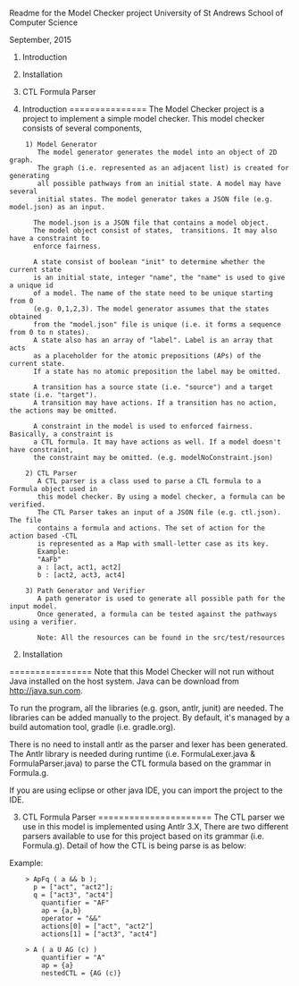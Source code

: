 Readme for the Model Checker project
University of St Andrews
School of Computer Science

September, 2015

1. Introduction
2. Installation
3. CTL Formula Parser

1. Introduction
===============
The Model Checker project is a project to implement a simple model checker.
This model checker consists of several components, 
```
	1) Model Generator 
	   The model generator generates the model into an object of 2D graph. 
	   The graph (i.e. represented as an adjacent list) is created for generating
	   all possible pathways from an initial state. A model may have several
	   initial states. The model generator takes a JSON file (e.g. model.json) as an input. 
	  
	  The model.json is a JSON file that contains a model object. 
	  The model object consist of states,  transitions. It may also have a constraint to 
	  enforce fairness.
	  
	  A state consist of boolean "init" to determine whether the current state
	  is an initial state, integer "name", the "name" is used to give a unique id
	  of a model. The name of the state need to be unique starting from 0
	  (e.g. 0,1,2,3). The model generator assumes that the states obtained
	  from the "model.json" file is unique (i.e. it forms a sequence from 0 to n states).
	  A state also has an array of "label". Label is an array that acts 
	  as a placeholder for the atomic prepositions (APs) of the current state. 
	  If a state has no atomic preposition the label may be omitted.
	 
	  A transition has a source state (i.e. "source") and a target state (i.e. "target"). 
	  A transition may have actions. If a transition has no action, the actions may be omitted.
	  
	  A constraint in the model is used to enforced fairness. Basically, a constraint is
	  a CTL formula. It may have actions as well. If a model doesn't have constraint, 
	  the constraint may be omitted. (e.g. modelNoConstraint.json)
	  
	2) CTL Parser
	   A CTL parser is a class used to parse a CTL formula to a Formula object used in 
	   this model checker. By using a model checker, a formula can be verified.
	   The CTL Parser takes an input of a JSON file (e.g. ctl.json). The file 
	   contains a formula and actions. The set of action for the action based -CTL 
	   is represented as a Map with small-letter case as its key. 
	   Example:
	   "AaFb"
	   a : [act, act1, act2]
	   b : [act2, act3, act4]
	   
	3) Path Generator and Verifier
	   A path generator is used to generate all possible path for the input model. 
	   Once generated, a formula can be tested against the pathways using a verifier.  

	   Note: All the resources can be found in the src/test/resources
```

2. Installation

================
Note that this Model Checker will not run without Java installed on the host
system. Java can be download from http://java.sun.com.

To run the program, all the libraries (e.g. gson, antlr, junit) are needed. 
The libraries can be added manually to the project. By default, it's managed 
by a build automation tool, gradle (i.e. gradle.org).

There is no need to install antlr as the parser and lexer has been generated.
The Antlr library is needed during runtime (i.e. FormulaLexer.java & FormulaParser.java)
to parse the CTL formula based on the grammar in Formula.g. 

If you are using eclipse or other java IDE, you can import the project to the IDE.
	  
3. CTL Formula Parser
======================
The CTL parser we use in this model is implemented using Antlr 3.X, 
There are two different parsers available to use for this project based on its grammar 
(i.e. Formula.g). Detail of how the CTL is being parse is as below:

Example:
```
	> ApFq ( a && b ); 
	  p = ["act", "act2"];
	  q = ["act3", "act4"]
		quantifier = "AF"
		ap = {a,b}
		operator = "&&"
		actions[0] = ["act", "act2"]
		actions[1] = ["act3", "act4"]
		
	> A ( a U AG (c) )
		quantifier = "A"
		ap = {a}
		nestedCTL = {AG (c)}
```
